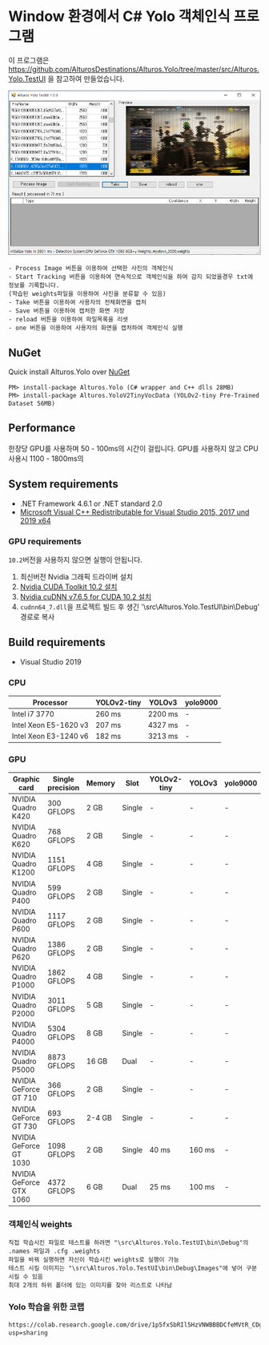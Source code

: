 
# Window 환경에서 C# Yolo 객체인식 프로그램

이 프로그램은 https://github.com/AlturosDestinations/Alturos.Yolo/tree/master/src/Alturos.Yolo.TestUI 을 참고하여 만들었습니다.

![a](doc/a.PNG)

```
- Process Image 버튼을 이용하여 선택한 사진의 객체인식
- Start Tracking 버튼을 이용하여 연속적으로 객체인식을 하여 감지 되었을경우 txt에 정보를 기록합니다. 
(학습된 weights파일을 이용하여 사진을 분류할 수 있음)
- Take 버튼을 이용하여 사용자의 전체화면을 캡처
- Save 버튼을 이용하여 캡처한 화면 저장
- reload 버튼을 이용하여 파일목록을 리셋
- one 버튼을 이용하여 사용자의 화면을 캡처하여 객체인식 실행
```

## NuGet
Quick install Alturos.Yolo over [NuGet](https://www.nuget.org/packages/Alturos.Yolo)
```
PM> install-package Alturos.Yolo (C# wrapper and C++ dlls 28MB)
PM> install-package Alturos.YoloV2TinyVocData (YOLOv2-tiny Pre-Trained Dataset 56MB)
```

## Performance
한장당
GPU를 사용하며 50 - 100ms의 시간이 걸립니다.
GPU를 사용하지 않고 CPU 사용시 1100 - 1800ms의
## System requirements
- .NET Framework 4.6.1 or .NET standard 2.0
- [Microsoft Visual C++ Redistributable for Visual Studio 2015, 2017 und 2019 x64](https://aka.ms/vs/16/release/vc_redist.x64.exe)

### GPU requirements
`10.2`버전을 사용하지 않으면 실행이 안됩니다.

1) 최신버전 Nvidia 그래픽 드라이버 설치
2) [Nvidia CUDA Toolkit 10.2 설치](https://developer.nvidia.com/cuda-downloads)
3) [Nvidia cuDNN v7.6.5 for CUDA 10.2 설치](https://developer.nvidia.com/rdp/cudnn-download)
4) `cudnn64_7.dll`을 프로젝트 빌드 후 생긴 '\src\Alturos.Yolo.TestUI\bin\Debug' 경로로 복사

## Build requirements
- Visual Studio 2019

### CPU

Processor | YOLOv2-tiny | YOLOv3 | yolo9000 |
--- | --- | --- | --- | 
Intel i7 3770 | 260 ms | 2200 ms | - | 
Intel Xeon E5-1620 v3 | 207 ms | 4327 ms | - | 
Intel Xeon E3-1240 v6 | 182 ms | 3213 ms | - | 

### GPU

Graphic card | Single precision | Memory | Slot | YOLOv2-tiny | YOLOv3 | yolo9000 |
--- | --- | --- | --- | --- | --- | --- |
NVIDIA Quadro K420 | 300 GFLOPS | 2 GB | Single | - | - | - |
NVIDIA Quadro K620 | 768 GFLOPS | 2 GB | Single | - | - | - |
NVIDIA Quadro K1200 | 1151 GFLOPS | 4 GB | Single | - | - | - |
NVIDIA Quadro P400 | 599 GFLOPS | 2 GB | Single | - | - | - |
NVIDIA Quadro P600 | 1117 GFLOPS | 2 GB | Single | - | - | - |
NVIDIA Quadro P620 | 1386 GFLOPS | 2 GB | Single | - | - | - |
NVIDIA Quadro P1000 | 1862 GFLOPS | 4 GB | Single | - | - | - |
NVIDIA Quadro P2000 | 3011 GFLOPS | 5 GB | Single | - | - | - |
NVIDIA Quadro P4000 | 5304 GFLOPS | 8 GB | Single | - | - | - |
NVIDIA Quadro P5000 | 8873 GFLOPS | 16 GB | Dual | - | - | - |
NVIDIA GeForce GT 710 | 366 GFLOPS | 2 GB | Single | - | - | - |
NVIDIA GeForce GT 730 | 693 GFLOPS | 2-4 GB | Single | - | - | - |
NVIDIA GeForce GT 1030 | 1098 GFLOPS | 2 GB | Single | 40 ms | 160 ms | - |
NVIDIA GeForce GTX 1060 | 4372 GFLOPS | 6 GB | Dual | 25 ms | 100 ms | - |

### 객체인식 weights

```
직접 학습시킨 파일로 테스트를 하려면 "\src\Alturos.Yolo.TestUI\bin\Debug"의 .names 파일과 .cfg .weights 
파일을 바꿔 실행하면 자신이 학습시킨 weights로 실행이 가능
테스트 시킬 이미지는 "\src\Alturos.Yolo.TestUI\bin\Debug\Images"에 넣어 구분 시킬 수 있음 
최대 2개의 하위 폴더에 있는 이미지를 찾아 리스트로 나타남
```

### Yolo 학습을 위한 코랩
```
https://colab.research.google.com/drive/1p5fxSbRIl5HzVNWBBBDCfeMVtR_CDghn?usp=sharing
```

